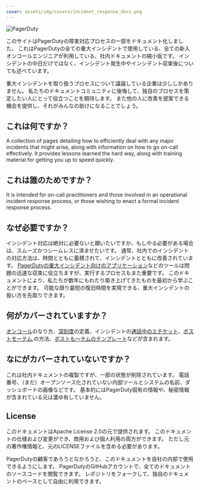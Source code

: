 ```yaml
---
cover: assets/img/covers/incident_response_docs.png
---
```

![PagerDuty](./assets/img/headers/pagerduty_logo.png)


このサイトはPagerDutyの障害対応プロセスの一部をドキュメント化しました。
これはPagerDutyの全ての重大インシデントで使用している、全ての新入オンコールエンジニアが利用している、社内ドキュメントの縮小版です。
インシデントの中日だけではなく、インシデント発生中やインシデント収束後についても述べています。

重大インシデントを取り扱うプロセスについて議論している企業は少ししかありません。
私たちのドキュメントコミュニティに後悔して、独自のプロセスを策定したい人にとって役立つことを期待します。
また他の人に改善を提案できる機会を提供し、それがみんなの助けになることでしょう。

## これは何ですか？

A collection of pages detailing how to efficiently deal with any major incidents that might arise, along with information on how to go on-call effectively. It provides lessons learned the hard way, along with training material for getting you up to speed quickly.

## これは誰のためですか？

It is intended for on-call practitioners and those involved in an operational incident response process, or those wishing to enact a formal incident response process.

## なぜ必要ですか？

インシデント対応は絶対に必要ないと願いたいですか、もしやる必要がある場合は、スムーズかつシームレスに済ませたいです。
通常、社内でのインシデントの対応方法は、時間とともに蓄積されて、インシデントとともに改善されています。
[PagerDutyの重大インシデント向けのアプリケーション](https://www.pagerduty.com/applications/#major-incidents-application)などのツールは問題の迅速な収束に役立ちますが、実行するプロセスもまた重要です。
このドキュメントにより、私たちが数年にもわたり築き上げてきたものを最初から学ぶことができます。
可能な限り最短の復旧時間を実現できる、重大インシデントの扱い方を先取りできます。


## 何がカバーされていますか？

[オンコール](/oncall/being_oncall.md)のなり方、[深刻度](/before/severity_levels.md)の定義、インシデントの[通話中のエチケット](/before/call_etiquette.md)、[ポストモーテム](/after/post_mortem_process.md),の方法、[ポストも〜テムのテンプレート](/after/post_mortem_template.md)などが含まれます。

## なにがカバーされていないですか？

これは社内ドキュメントの複製ですが、一部の状態が削除されています。
電話番号、（まだ）オープンソース化されていない内部ツールとシステムの名前、ダッシュボードの画像などです。
基本的にはPagerDuty固有の情報や、秘密情報が含まれている元は濃ゆ有していません。

## License

このドキュメントはApache License 2.0の元で提供されます。
このドキュメントの仕様および変更ができ、商用および個人利用の両方ができます。
ただし元の著作権情報と、元のLICENSEファイルを含める必要があります。

PagerDutyの顧客であろうとなかろうと、このドキュメントを自社の内部で使用できるようにします。
PagerDutyのGitHubアカウントで、全てのドキュメントのソースコードを閲覧できます。
レポジトリをフォークして、独自のドキュメントのベースとして自由に利用できます。
